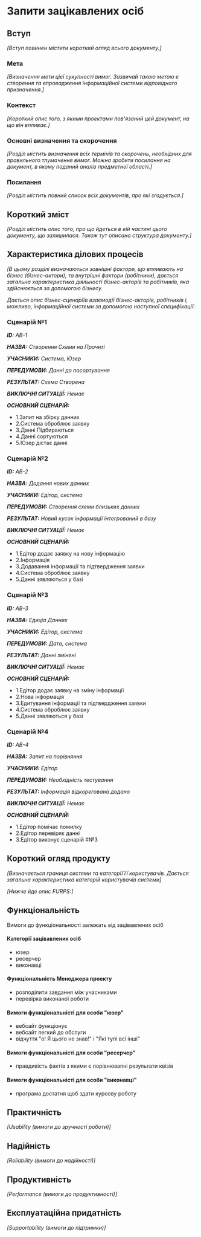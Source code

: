 # Запити зацікавлених осіб

## Вступ

*[Вступ повинен містити короткий огляд всього документу.]*

### Мета 

*[Визначення мети цієї сукупності вимог. Зазвичай такою метою є створення та впровадження 
 інформаційної системи відповідного призначення.]*

### Контекст

*[Короткий опис того, з якими проектами пов'язаний цей документ, на що він впливає.]*


### Основні визначення та скорочення

*[Розділ містить визначення всіх термінів та скорочень, необхідних для правильного
тлумачення вимог. Можна зробити посилання на документ, в якому поданий аналіз предметної області.]*


### Посилання

*[Розділ містить повний список всіх документів, про які згадується.]*


## Короткий зміст

*[Розділ містить опис того, про що йдеться в еій частині цього документу, що залишилася. 
Також тут описана структура документу.]*

## Характеристика ділових процесів

*[В цьому розділі визначаються зовнішні фактори, що впливають на бізнес (бізнес-актори), 
та внутрішні фактори (робітники), дається загальна характеристика діяльності бізнес-акторів 
та робітників, яка здійснюється за допомогою бізнесу.*

*Дається опис бізнес-сценаріїв взаємодії бізнес-акторів, робітників і, можливо, інформаційної системи за допомогою наступної
специфікації:*

   
### Сценарій №1
   
***ID:*** *AB-1*
    
***НАЗВА:*** *Створення Схеми на Прочиті*
    
***УЧАСНИКИ:*** *Система, Юзер*

***ПЕРЕДУМОВИ:*** *Данні до посортування*

***РЕЗУЛЬТАТ:*** *Схема Створена*

***ВИКЛЮЧНІ СИТУАЦІЇ:*** *Немає*

***ОСНОВНИЙ СЦЕНАРІЙ:*** 
* 1.Запит на збірку данних 
* 2.Система оброблює заявку 
* 3.Данні Підбираються
* 4.Данні сортуються
* 5.Юзер дістає данні

### Сценарій №2
   
***ID:*** *AB-2*
    
***НАЗВА:*** *Додання нових данних*
    
***УЧАСНИКИ:*** *Едітор, система*

***ПЕРЕДУМОВИ:*** *Створення схеми близьких данних*

***РЕЗУЛЬТАТ:*** *Новий кусок інформації інтегрований в базу*

***ВИКЛЮЧНІ СИТУАЦІЇ:*** *Немає*

***ОСНОВНИЙ СЦЕНАРІЙ:*** 
* 1.Едітор додає заявку на нову інформацію
* 2.Інформація
* 3.Додавання інформації та підтвердження заявки 
* 4.Система оброблює заявку 
* 5.Данні зявляються у базі

### Сценарій №3
   
***ID:*** *AB-3*
    
***НАЗВА:*** *Едиціа Данних*
    
***УЧАСНИКИ:*** *Едітор, система*

***ПЕРЕДУМОВИ:*** *Дата, система*

***РЕЗУЛЬТАТ:*** *Данні змінені*

***ВИКЛЮЧНІ СИТУАЦІЇ:*** *Немає*

***ОСНОВНИЙ СЦЕНАРІЙ:*** 
* 1.Едітор додає заявку на зміну інформації
* 2.Нова інформація
* 3.Едитування інформації та підтвердження заявки 
* 4.Система оброблює заявку 
* 5.Данні зявляються у базі

### Сценарій №4
   
***ID:*** *AB-4*
    
***НАЗВА:*** *Запит на порівняння*
    
***УЧАСНИКИ:*** *Едітор*

***ПЕРЕДУМОВИ:*** *Необхідність тестування*

***РЕЗУЛЬТАТ:*** *Інформація відкорегована додано*

***ВИКЛЮЧНІ СИТУАЦІЇ:*** *Немає*

***ОСНОВНИЙ СЦЕНАРІЙ:*** 
* 1.Едітор помічає помилку
* 2.Едітор перевіряє данні
* 3.Едітор виконує сценарій #№3

## Короткий огляд продукту

*[Визначається границя системи та категорії її користувачів. Дається загальна характеристика категорій користувачів
системи]*

*[Нижче йде опис FURPS:]*


## Функціональність

Вимоги до функціональності залежать від зацівавлених осіб
#### Категорії зацівавлених осіб
* юзер
* ресерчер
* виконавці
#### Функціональність Менеджера проекту
* розподілити завдання між учасниками
* перевірка виконаної роботи
#### Вимоги функціональністі для особи "юзер"
* вебсайт функціонує
* вебсайт легкий до обслуги
* відчуття "о! Я цього не знав!" і "Які тупі всі інші"
#### Вимоги функціональністі для особи "ресерчер" 
* правдивість фактів з якими є порівнювапні результати квізів
#### Вимоги функціональністі для особи "виконавці"
* програма достатня щоб здати курсову роботу 

## Практичність

*[Usability (вимоги до зручності роботи)]*

## Надійність

*[Reliability (вимоги до надійності)]*

## Продуктивність

*[Performance (вимоги до продуктивності)]*

## Експлуатаційна придатність

*[Supportability (вимоги до підтримки)]*